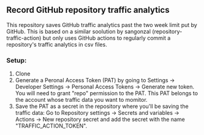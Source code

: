 ## Record GitHub repository traffic analytics

This repository saves GitHub traffic analytics past the two week limit put by GitHub. This is based on a similar soolution by sangonzal (repository-traffic-action) but only uses GitHub actions to regularly commit a repository's traffic analytics in csv files. 

### Setup:
1. Clone 
2. Generate a Peronal Access Token (PAT) by going to Settings -> Developer Settings -> Personal Access Tokens -> Generate new token. You will need to grant "repo" permission to the PAT. This PAT belongs to the account whose traffic data you want to momitor. 
3. Save the PAT as a secret in the repository where you'll be saving the traffic data: Go to Repository settings -> Secrets and variables -> Actions -> New repository secret and add the secret with the name "TRAFFIC_ACTION_TOKEN". 
